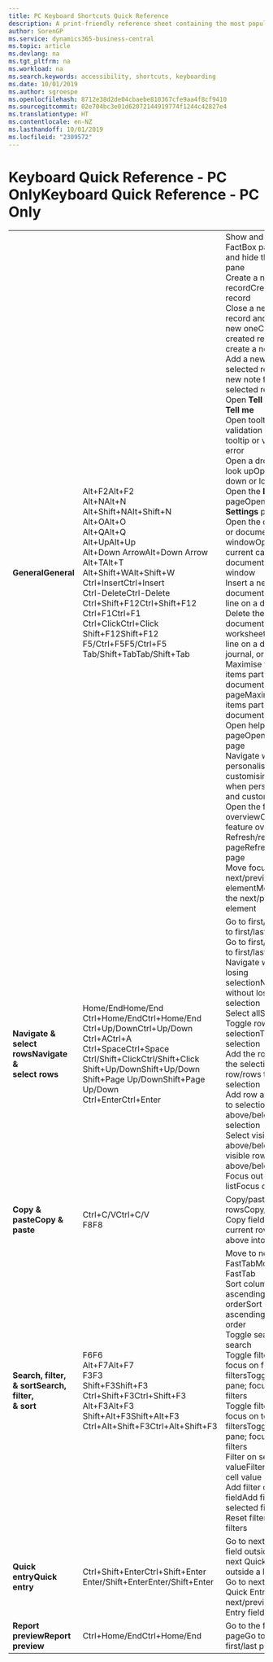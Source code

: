 ```yaml
---
title: PC Keyboard Shortcuts Quick Reference
description: A print-friendly reference sheet containing the most popular keyboard shortcuts for PC users.
author: SorenGP
ms.service: dynamics365-business-central
ms.topic: article
ms.devlang: na
ms.tgt_pltfrm: na
ms.workload: na
ms.search.keywords: accessibility, shortcuts, keyboarding
ms.date: 10/01/2019
ms.author: sgroespe
ms.openlocfilehash: 8712e38d2de04cbaebe810367cfe9aa4f8cf9410
ms.sourcegitcommit: 02e704bc3e01d62072144919774f1244c42827e4
ms.translationtype: HT
ms.contentlocale: en-NZ
ms.lasthandoff: 10/01/2019
ms.locfileid: "2309572"
---
```

# <a name="keyboard-quick-reference---pc-only"></a><span data-ttu-id="70005-103">Keyboard Quick Reference - PC Only</span><span class="sxs-lookup"><span data-stu-id="70005-103">Keyboard Quick Reference - PC Only</span></span>

||||  
|----------------|-----------|----------------|
|<span data-ttu-id="70005-104">**General**</span><span class="sxs-lookup"><span data-stu-id="70005-104">**General**</span></span>|<span data-ttu-id="70005-105">Alt+F2</span><span class="sxs-lookup"><span data-stu-id="70005-105">Alt+F2</span></span><br /><span data-ttu-id="70005-106">Alt+N</span><span class="sxs-lookup"><span data-stu-id="70005-106">Alt+N</span></span><br /><span data-ttu-id="70005-107">Alt+Shift+N</span><span class="sxs-lookup"><span data-stu-id="70005-107">Alt+Shift+N</span></span><br /><span data-ttu-id="70005-108">Alt+O</span><span class="sxs-lookup"><span data-stu-id="70005-108">Alt+O</span></span><br /><span data-ttu-id="70005-109">Alt+Q</span><span class="sxs-lookup"><span data-stu-id="70005-109">Alt+Q</span></span><br /><span data-ttu-id="70005-110">Alt+Up</span><span class="sxs-lookup"><span data-stu-id="70005-110">Alt+Up</span></span><br /><span data-ttu-id="70005-111">Alt+Down Arrow</span><span class="sxs-lookup"><span data-stu-id="70005-111">Alt+Down Arrow</span></span><br /><span data-ttu-id="70005-112">Alt+T</span><span class="sxs-lookup"><span data-stu-id="70005-112">Alt+T</span></span><br /><span data-ttu-id="70005-113">Alt+Shift+W</span><span class="sxs-lookup"><span data-stu-id="70005-113">Alt+Shift+W</span></span><br /><span data-ttu-id="70005-114">Ctrl+Insert</span><span class="sxs-lookup"><span data-stu-id="70005-114">Ctrl+Insert</span></span><br /><span data-ttu-id="70005-115">Ctrl-Delete</span><span class="sxs-lookup"><span data-stu-id="70005-115">Ctrl-Delete</span></span><br /><span data-ttu-id="70005-116">Ctrl+Shift+F12</span><span class="sxs-lookup"><span data-stu-id="70005-116">Ctrl+Shift+F12</span></span><br /><span data-ttu-id="70005-117">Ctrl+F1</span><span class="sxs-lookup"><span data-stu-id="70005-117">Ctrl+F1</span></span><br /><span data-ttu-id="70005-118">Ctrl+Click</span><span class="sxs-lookup"><span data-stu-id="70005-118">Ctrl+Click</span></span><br /><span data-ttu-id="70005-119">Shift+F12</span><span class="sxs-lookup"><span data-stu-id="70005-119">Shift+F12</span></span><br /><span data-ttu-id="70005-120">F5/Ctrl+F5</span><span class="sxs-lookup"><span data-stu-id="70005-120">F5/Ctrl+F5</span></span><br /><span data-ttu-id="70005-121">Tab/Shift+Tab</span><span class="sxs-lookup"><span data-stu-id="70005-121">Tab/Shift+Tab</span></span><br />|<span data-ttu-id="70005-122">Show and hide the FactBox pane</span><span class="sxs-lookup"><span data-stu-id="70005-122">Show and hide the FactBox pane</span></span><br /><span data-ttu-id="70005-123">Create a new record</span><span class="sxs-lookup"><span data-stu-id="70005-123">Create a new record</span></span><br /><span data-ttu-id="70005-124">Close a newly created record and create a new one</span><span class="sxs-lookup"><span data-stu-id="70005-124">Close a newly created record and create a new one</span></span><br /><span data-ttu-id="70005-125">Add a new note for the selected record</span><span class="sxs-lookup"><span data-stu-id="70005-125">Add a new note for the selected record</span></span><br /><span data-ttu-id="70005-126">Open **Tell me**</span><span class="sxs-lookup"><span data-stu-id="70005-126">Open **Tell me**</span></span><br /><span data-ttu-id="70005-127">Open tooltip or validation error</span><span class="sxs-lookup"><span data-stu-id="70005-127">Open tooltip or validation error</span></span><br /><span data-ttu-id="70005-128">Open a drop-down or look up</span><span class="sxs-lookup"><span data-stu-id="70005-128">Open a drop-down or look up</span></span><br /><span data-ttu-id="70005-129">Open the **My Settings** page</span><span class="sxs-lookup"><span data-stu-id="70005-129">Open the **My Settings** page</span></span><br /><span data-ttu-id="70005-130">Open the current card or document in a new window</span><span class="sxs-lookup"><span data-stu-id="70005-130">Open the current card or document in a new window</span></span><br /><span data-ttu-id="70005-131">Insert a new line on a document</span><span class="sxs-lookup"><span data-stu-id="70005-131">Insert a new line on a document</span></span><br /><span data-ttu-id="70005-132">Delete the line on a document, journal, or worksheet</span><span class="sxs-lookup"><span data-stu-id="70005-132">Delete the line on a document, journal, or worksheet</span></span><br /><span data-ttu-id="70005-133">Maximise the line items part on a document page</span><span class="sxs-lookup"><span data-stu-id="70005-133">Maximize the line items part on a document page</span></span><br /><span data-ttu-id="70005-134">Open help for the page</span><span class="sxs-lookup"><span data-stu-id="70005-134">Open help for the page</span></span><br /><span data-ttu-id="70005-135">Navigate when personalising and customising</span><span class="sxs-lookup"><span data-stu-id="70005-135">Navigate when personalizing and customizing</span></span><br /><span data-ttu-id="70005-136">Open the feature overview</span><span class="sxs-lookup"><span data-stu-id="70005-136">Open the feature overview</span></span><br /><span data-ttu-id="70005-137">Refresh/reload page</span><span class="sxs-lookup"><span data-stu-id="70005-137">Refresh/reload page</span></span><br /><span data-ttu-id="70005-138">Move focus to the next/previous element</span><span class="sxs-lookup"><span data-stu-id="70005-138">Move focus to the next/previous element</span></span>|
|<span data-ttu-id="70005-139">**Navigate &<br />select rows**</span><span class="sxs-lookup"><span data-stu-id="70005-139">**Navigate &<br />select rows**</span></span>| <span data-ttu-id="70005-140">Home/End</span><span class="sxs-lookup"><span data-stu-id="70005-140">Home/End</span></span><br /><span data-ttu-id="70005-141">Ctrl+Home/End</span><span class="sxs-lookup"><span data-stu-id="70005-141">Ctrl+Home/End</span></span> <br /><span data-ttu-id="70005-142">Ctrl+Up/Down</span><span class="sxs-lookup"><span data-stu-id="70005-142">Ctrl+Up/Down</span></span><br /><span data-ttu-id="70005-143">Ctrl+A</span><span class="sxs-lookup"><span data-stu-id="70005-143">Ctrl+A</span></span> <br /><span data-ttu-id="70005-144">Ctrl+Space</span><span class="sxs-lookup"><span data-stu-id="70005-144">Ctrl+Space</span></span><br /><span data-ttu-id="70005-145">Ctrl/Shift+Click</span><span class="sxs-lookup"><span data-stu-id="70005-145">Ctrl/Shift+Click</span></span><br /><span data-ttu-id="70005-146">Shift+Up/Down</span><span class="sxs-lookup"><span data-stu-id="70005-146">Shift+Up/Down</span></span><br /><span data-ttu-id="70005-147">Shift+Page Up/Down</span><span class="sxs-lookup"><span data-stu-id="70005-147">Shift+Page Up/Down</span></span><br /><span data-ttu-id="70005-148">Ctrl+Enter</span><span class="sxs-lookup"><span data-stu-id="70005-148">Ctrl+Enter</span></span>| <span data-ttu-id="70005-149">Go to first/last field</span><span class="sxs-lookup"><span data-stu-id="70005-149">Go to first/last field</span></span><br /><span data-ttu-id="70005-150">Go to first/last row</span><span class="sxs-lookup"><span data-stu-id="70005-150">Go to first/last row</span></span><br /><span data-ttu-id="70005-151">Navigate without losing selection</span><span class="sxs-lookup"><span data-stu-id="70005-151">Navigate without losing selection</span></span><br /><span data-ttu-id="70005-152">Select all</span><span class="sxs-lookup"><span data-stu-id="70005-152">Select all</span></span><br /><span data-ttu-id="70005-153">Toggle row selection</span><span class="sxs-lookup"><span data-stu-id="70005-153">Toggle row selection</span></span><br /> <span data-ttu-id="70005-154">Add the row/rows to the selection</span><span class="sxs-lookup"><span data-stu-id="70005-154">Add the row/rows to the selection</span></span><br /><span data-ttu-id="70005-155">Add row above/below to selection</span><span class="sxs-lookup"><span data-stu-id="70005-155">Add row above/below to selection</span></span><br /><span data-ttu-id="70005-156">Select visible rows above/below</span><span class="sxs-lookup"><span data-stu-id="70005-156">Select visible rows above/below</span></span> <br /><span data-ttu-id="70005-157">Focus out of the list</span><span class="sxs-lookup"><span data-stu-id="70005-157">Focus out of the list</span></span>|
|<span data-ttu-id="70005-158">**Copy & paste**</span><span class="sxs-lookup"><span data-stu-id="70005-158">**Copy & paste**</span></span>|<span data-ttu-id="70005-159">Ctrl+C/V</span><span class="sxs-lookup"><span data-stu-id="70005-159">Ctrl+C/V</span></span><br /><span data-ttu-id="70005-160">F8</span><span class="sxs-lookup"><span data-stu-id="70005-160">F8</span></span>|<span data-ttu-id="70005-161">Copy/paste rows</span><span class="sxs-lookup"><span data-stu-id="70005-161">Copy/paste rows</span></span><br /><span data-ttu-id="70005-162">Copy field above into current row</span><span class="sxs-lookup"><span data-stu-id="70005-162">Copy field above into current row</span></span>|
|<span data-ttu-id="70005-163">**Search, filter, <br />& sort**</span><span class="sxs-lookup"><span data-stu-id="70005-163">**Search, filter, <br />& sort**</span></span>|<span data-ttu-id="70005-164">F6</span><span class="sxs-lookup"><span data-stu-id="70005-164">F6</span></span><br /><span data-ttu-id="70005-165">Alt+F7</span><span class="sxs-lookup"><span data-stu-id="70005-165">Alt+F7</span></span><br /><span data-ttu-id="70005-166">F3</span><span class="sxs-lookup"><span data-stu-id="70005-166">F3</span></span><br /><span data-ttu-id="70005-167">Shift+F3</span><span class="sxs-lookup"><span data-stu-id="70005-167">Shift+F3</span></span><br /><span data-ttu-id="70005-168">Ctrl+Shift+F3</span><span class="sxs-lookup"><span data-stu-id="70005-168">Ctrl+Shift+F3</span></span><br /><span data-ttu-id="70005-169">Alt+F3</span><span class="sxs-lookup"><span data-stu-id="70005-169">Alt+F3</span></span><br /><span data-ttu-id="70005-170">Shift+Alt+F3</span><span class="sxs-lookup"><span data-stu-id="70005-170">Shift+Alt+F3</span></span><br /><span data-ttu-id="70005-171">Ctrl+Alt+Shift+F3</span><span class="sxs-lookup"><span data-stu-id="70005-171">Ctrl+Alt+Shift+F3</span></span>|<span data-ttu-id="70005-172">Move to next FastTab</span><span class="sxs-lookup"><span data-stu-id="70005-172">Move to next FastTab</span></span><br /><span data-ttu-id="70005-173">Sort column in ascending/descending order</span><span class="sxs-lookup"><span data-stu-id="70005-173">Sort column in ascending/descending order</span></span><br /><span data-ttu-id="70005-174">Toggle search</span><span class="sxs-lookup"><span data-stu-id="70005-174">Toggle search</span></span><br /><span data-ttu-id="70005-175">Toggle filter pane; focus on field filters</span><span class="sxs-lookup"><span data-stu-id="70005-175">Toggle filter pane; focus on field filters</span></span><br /><span data-ttu-id="70005-176">Toggle filter pane; focus on totals filters</span><span class="sxs-lookup"><span data-stu-id="70005-176">Toggle filter pane; focus on totals filters</span></span><br /><span data-ttu-id="70005-177">Filter on selected cell value</span><span class="sxs-lookup"><span data-stu-id="70005-177">Filter on selected cell value</span></span><br /><span data-ttu-id="70005-178">Add filter on selected field</span><span class="sxs-lookup"><span data-stu-id="70005-178">Add filter on selected field</span></span><br /><span data-ttu-id="70005-179">Reset filters</span><span class="sxs-lookup"><span data-stu-id="70005-179">Reset filters</span></span>|
|<span data-ttu-id="70005-180">**Quick entry**</span><span class="sxs-lookup"><span data-stu-id="70005-180">**Quick entry**</span></span>|<span data-ttu-id="70005-181">Ctrl+Shift+Enter</span><span class="sxs-lookup"><span data-stu-id="70005-181">Ctrl+Shift+Enter</span></span><br /><span data-ttu-id="70005-182">Enter/Shift+Enter</span><span class="sxs-lookup"><span data-stu-id="70005-182">Enter/Shift+Enter</span></span>|<span data-ttu-id="70005-183">Go to next Quick Entry field outside a list</span><span class="sxs-lookup"><span data-stu-id="70005-183">Go to next Quick Entry field outside a list</span></span><br /><span data-ttu-id="70005-184">Go to next/previous Quick Entry field</span><span class="sxs-lookup"><span data-stu-id="70005-184">Go to next/previous Quick Entry field</span></span>|
|<span data-ttu-id="70005-185">**Report preview**</span><span class="sxs-lookup"><span data-stu-id="70005-185">**Report preview**</span></span>|<span data-ttu-id="70005-186">Ctrl+Home/End</span><span class="sxs-lookup"><span data-stu-id="70005-186">Ctrl+Home/End</span></span>|<span data-ttu-id="70005-187">Go to the first/last page</span><span class="sxs-lookup"><span data-stu-id="70005-187">Go to the first/last page</span></span>|

<!-- old
||||  
|----------------|-----------|----------------|
|**General**|Alt+F2<br />Alt+N<br />Alt+Q<br />Alt+Up<br />Alt+Down Arrow<br />Alt+Right Arrow<br />Alt+T<br />Ctrl+Alt+F1<br />Ctrl+F1<br />F5/Ctrl+F5<br />Tab/Shift+Tab<br />|Show and hide the FactBox pane.<br />Create a new record.<br />Open **Tell me**<br />Open tooltip or validation error<br />Open a drop-down or look up<br />See the transactions for calculated value<br />Open the **My Settings** page.<br />Inspect the page<br />Open help for the page<br />Close the current page or drop-down<br />Refresh/reload page<br />Move focus to the next/previous element|
|**Navigate &<br />select rows**| Home/End<br />Ctrl+Home/End <br />Ctrl+Up/Down<br />Ctrl+A <br />Ctrl+Space<br />Ctrl/Shift+Click<br />Shift+Up/Down<br />Shift+Page Up/Down<br />Ctrl+Enter| Go to first/last field<br />Go to first/last row<br />Navigate without losing selection<br />Select all<br />Toggle row selection<br /> Add the row/rows to the selection<br />Add row above/below to selection<br />Select visible rows above/below <br />Focus out of the list|
|**Copy & paste**|Ctrl+C<br />Ctrl+V<br />F8|Copy rows<br />Paste rows<br />Copy field above into current row|
|**Search, filter, <br />& sort**|Alt+F7<br />F3<br />Shift+F3<br />Ctrl+Shift+F3<br />Alt+F3<br />Shift+Alt+F3<br />Ctrl+Alt+Shift+F3|Move to next FastTab.<br />Sort column in ascending/descending order<br />Toggle search<br />Toggle filter pane; focus on field filters<br />Toggle filter pane; focus on totals filters<br />Filter on selected cell value<br />Add filter on selected field<br />Reset filters|
|**Quick entry**|Ctrl+Shift+Enter<br />Enter/Shift+Enter|Go to next Quick Entry field outside a list<br />Go to next/previous Quick Entry field|
|**Report preview**|Up/Down<br />Right/Left<br />Ctrl+Home/End<br />Page Up/Down|Scroll up and down the page<br />Scroll to the right/left <br />Go to the first/last page<br />Go to the previous/next page|
-->
